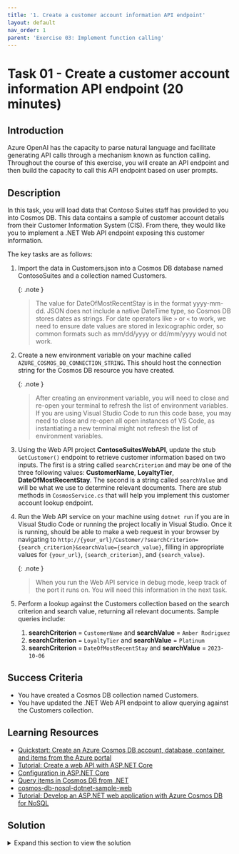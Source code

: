 ```yaml
---
title: '1. Create a customer account information API endpoint'
layout: default
nav_order: 1
parent: 'Exercise 03: Implement function calling'
---
```


# Task 01 - Create a customer account information API endpoint (20 minutes)

## Introduction

Azure OpenAI has the capacity to parse natural language and facilitate generating API calls through a mechanism known as function calling. Throughout the course of this exercise, you will create an API endpoint and then build the capacity to call this API endpoint based on user prompts.

## Description

In this task, you will load data that Contoso Suites staff has provided to you into Cosmos DB. This data contains a sample of customer account details from their Customer Information System (CIS). From there, they would like you to implement a .NET Web API endpoint exposing this customer information.

The key tasks are as follows:

1. Import the data in Customers.json into a Cosmos DB database named ContosoSuites and a collection named Customers.

    {: .note }
    > The value for DateOfMostRecentStay is in the format yyyy-mm-dd. JSON does not include a native DateTime type, so Cosmos DB stores dates as strings. For date operators like `>` or `<` to work, we need to ensure date values are stored in lexicographic order, so common formats such as mm/dd/yyyy or dd/mm/yyyy would not work.

2. Create a new environment variable on your machine called `AZURE_COSMOS_DB_CONNECTION_STRING`. This should host the connection string for the Cosmos DB resource you have created.

    {: .note }
    > After creating an environment variable, you will need to close and re-open your terminal to refresh the list of environment variables. If you are using Visual Studio Code to run this code base, you may need to close and re-open all open instances of VS Code, as instantiating a new terminal might not refresh the list of environment variables.

3. Using the Web API project **ContosoSuitesWebAPI**, update the stub `GetCustomer()` endpoint to retrieve customer information based on two inputs. The first is a string called `searchCriterion` and may be one of the three following values: **CustomerName**, **LoyaltyTier**, **DateOfMostRecentStay**. The second is a string called `searchValue` and will be what we use to determine relevant documents. There are stub methods in `CosmosService.cs` that will help you implement this customer account lookup endpoint.
4. Run the Web API service on your machine using `dotnet run` if you are in Visual Studio Code or running the project locally in Visual Studio. Once it is running, should be able to make a web request in your browser by navigating to `http://{your_url}/Customer/?searchCriterion={search_criterion}&searchValue={search_value}`, filling in appropriate values for `{your_url}`, `{search_criterion}`, and `{search_value}`.

    {: .note }
    > When you run the Web API service in debug mode, keep track of the port it runs on. You will need this information in the next task.

5. Perform a lookup against the Customers collection based on the search criterion and search value, returning all relevant documents. Sample queries include:
   1. **searchCriterion** = `CustomerName` and **searchValue** = `Amber Rodriguez`
   2. **searchCriterion** = `LoyaltyTier` and **searchValue** = `Platinum`
   3. **searchCriterion** = `DateOfMostRecentStay` and **searchValue** = `2023-10-06`

## Success Criteria

- You have created a Cosmos DB collection named Customers.
- You have updated the .NET Web API endpoint to allow querying against the Customers collection.

## Learning Resources

- [Quickstart: Create an Azure Cosmos DB account, database, container, and items from the Azure portal](https://learn.microsoft.com/azure/cosmos-db/nosql/quickstart-portal)
- [Tutorial: Create a web API with ASP.NET Core](https://learn.microsoft.com/aspnet/core/tutorials/first-web-api)
- [Configuration in ASP.NET Core](https://learn.microsoft.com/aspnet/core/fundamentals/configuration/?view=aspnetcore-8.0)
- [Query items in Cosmos DB from .NET](https://learn.microsoft.com/azure/cosmos-db/nosql/quickstart-dotnet?tabs=try-free&pivots=azd#query-items)
- [cosmos-db-nosql-dotnet-sample-web](https://github.com/Azure-Samples/cosmos-db-nosql-dotnet-sample-web/tree/sample)
- [Tutorial: Develop an ASP.NET web application with Azure Cosmos DB for NoSQL](https://learn.microsoft.com/azure/cosmos-db/nosql/tutorial-dotnet-web-app)

## Solution

<details markdown="block">
<summary>Expand this section to view the solution</summary>

- To create the Cosmos DB container, perform the following steps:
  - In the Azure portal, navigate to the Cosmos DB service associated with your resource group.
  - Select the **Data Explorer** option from the top menu.
  - In the Data Explorer, select the **New Container** button in the middle of the screen.
  - Create a new database and give it a name of `ContosoSuites`. You may safely set the database throughput either to `Autoscale` with a Database Max RU/s of `1000`, or `Manual` with a Database RU/s of `400`.
  - The new Container id should be called `Customers`. Choose a partition key, such as `/FullName` and select **OK** to create the database and container.

    ![Create a new container called Customers](../../media/Solution/0301_NewContainer.png)

- After container creation finishes, import customer data using the Data Explorer:
  - In the Data menu tree for the NoSQL API left-hand menu, drill into **ContosoSuites**, then **Customer**, and finally select the Items menu option.
  - Choose the **Upload Item** menu option. Navigate to where you have saved the file "Customer.json" and upload it.
  - Uploading will succeed and import 77 entries.

    ![Upload the sample customers into Cosmos DB](../../media/Solution/0301_CustomerUpload.png)

- Create an environment variable locally, giving it the name `AZURE_COSMOS_DB_CONNECTION_STRING`. There are several ways to create an environment variable, including `setx` in the Windows command shell, the `$env` variable in PowerShell, and the **Environment Variables** option in the **Advanced** tab of System Properties.

    To perform this in PowerShell, you can run the following command:

    ```powershell
    $env:AZURE_COSMOS_DB_CONNECTION_STRING = 'AccountEndpoint=https://{your_endpoint}.documents.azure.com:443/;AccountKey={your_key};'
    ```

    Should you wish to create an environment variable using the System Properties user interface, it is possible to do this as well.

    ![Creating a new environment variable in Windows](../../media/Solution/0301_EnvironmentVariable.png)

- The final code to support customer lookup should look something like this.
  - Here is the code for the four functions in `CosmosService.cs`:

  ```csharp
  public async Task<IEnumerable<Customer>> GetCustomersByName(string name)
      {
          var queryable = container.GetItemLinqQueryable<Customer>();
          using FeedIterator<Customer> feed = queryable
              .Where(c => c.FullName == name)
              .ToFeedIterator<Customer>();
          return await ExecuteQuery(feed);
      }

      public async Task<IEnumerable<Customer>> GetCustomersByLoyaltyTier(string loyaltyTier)
      {
          LoyaltyTier lt = Enum.Parse<LoyaltyTier>(loyaltyTier);
          var queryable = container.GetItemLinqQueryable<Customer>();
          using FeedIterator<Customer> feed = queryable
              .Where(c => c.LoyaltyTier.ToString() == loyaltyTier)
              .ToFeedIterator<Customer>();
          return await ExecuteQuery(feed);
      }

      public async Task<IEnumerable<Customer>> GetCustomersWithStaysAfterDate(DateTime dt)
      {
          var queryable = container.GetItemLinqQueryable<Customer>();
          using FeedIterator<Customer> feed = queryable
              .Where(c => c.DateOfMostRecentStay > dt)
              .ToFeedIterator<Customer>();
          return await ExecuteQuery(feed);
      }

      private async Task<IEnumerable<Customer>> ExecuteQuery(FeedIterator<Customer> feed)
      {
          List<Customer> results = new();
          while (feed.HasMoreResults)
          {
              var response = await feed.ReadNextAsync();
              foreach (Customer c in response)
              {
                  results.Add(c);
              }
          }
          return results;
      }
  ```

  - Here is the code for Program.cs:

  ```csharp
  app.MapGet("/Customer", async (string searchCriterion, string searchValue) => 
  {
      switch (searchCriterion)
      {
          case "CustomerName":
              return await app.Services.GetService<ICosmosService>()!.GetCustomersByName(searchValue);
          case "LoyaltyTier":
              return await app.Services.GetService<ICosmosService>()!.GetCustomersByLoyaltyTier(searchValue);
          case "DateOfMostRecentStay":
              return await app.Services.GetService<ICosmosService>()!.GetCustomersWithStaysAfterDate(DateTime.Parse(searchValue));
          default:
              throw new Exception("Invalid search criterion. Valid search criteria include 'CustomerName', 'LoyaltyTier', and 'DateOfMostRecentStay'.");
      }
  })
  ```

</details>
